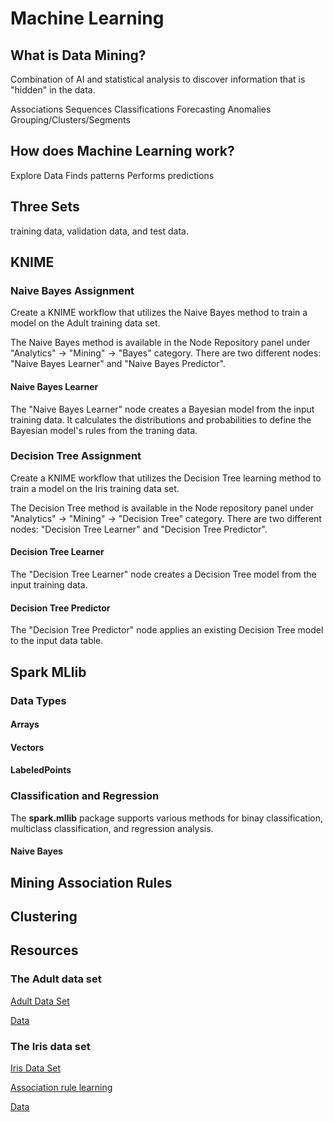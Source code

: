 # Machine Learning

## What is Data Mining?
Combination of AI and statistical analysis to discover information that is "hidden" in the data.

Associations
Sequences
Classifications
Forecasting
Anomalies
Grouping/Clusters/Segments

## How does Machine Learning work?
Explore Data
Finds patterns
Performs predictions

## Three Sets
training data, validation data, and test data.

## KNIME

### Naive Bayes Assignment
Create a KNIME workflow that utilizes the Naive Bayes method to train a model on the Adult training data set.

The Naive Bayes method is available in the Node Repository panel under "Analytics" -> "Mining" -> "Bayes" category. There are two different nodes: "Naive Bayes Learner" and "Naive Bayes Predictor".

#### Naive Bayes Learner
The "Naive Bayes Learner" node creates a Bayesian model from the input training data. It calculates the distributions and probabilities to define the Bayesian model's rules from the traning data.

### Decision Tree Assignment
Create a KNIME workflow that utilizes the Decision Tree learning method to train a model on the Iris training data set.

The Decision Tree method is available in the Node repository panel under "Analytics" -> "Mining" -> "Decision Tree" category. There are two different nodes: "Decision Tree Learner" and "Decision Tree Predictor".

#### Decision Tree Learner
The "Decision Tree Learner" node creates a Decision Tree model from the input training data.

#### Decision Tree Predictor
The "Decision Tree Predictor" node applies an existing Decision Tree model to the input data table.

## Spark MLlib

### Data Types

#### Arrays

#### Vectors

#### LabeledPoints

### Classification and Regression
The **spark.mllib** package supports various methods for binay classification, multiclass classification, and regression analysis.

#### Naive Bayes

## Mining Association Rules

## Clustering

## Resources
### The Adult data set
[Adult Data Set](http://archive.ics.uci.edu/ml/datasets/Adult)

[Data](https://archive.ics.uci.edu/ml/machine-learning-databases/adult/adult.data)

### The Iris data set
[Iris Data Set](http://archive.ics.uci.edu/ml/datasets/Iris)

[Association rule learning](https://en.wikipedia.org/wiki/Association_rule_learning)

[Data](https://archive.ics.uci.edu/ml/machine-learning-databases/iris/iris.data)
